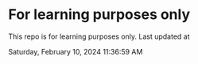 # For learning purposes only
This repo is for learning purposes only.
Last updated at

Saturday, February 10, 2024 11:36:59 AM

